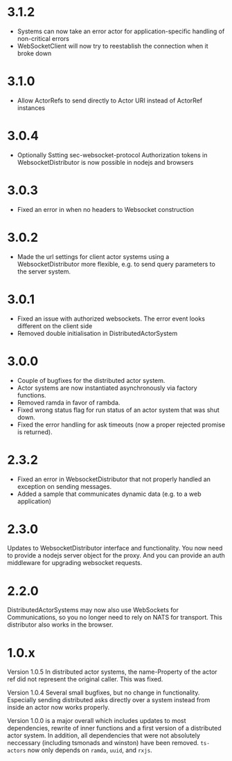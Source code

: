 # 3.1.2

-   Systems can now take an error actor for application-specific handling of non-critical errors
-   WebSocketClient will now try to reestablish the connection when it broke down

# 3.1.0

-   Allow ActorRefs to send directly to Actor URI instead of ActorRef instances

# 3.0.4

-   Optionally Sstting sec-websocket-protocol Authorization tokens in WebsocketDistributor is now possible in nodejs and browsers

# 3.0.3

-   Fixed an error in when no headers to Websocket construction

# 3.0.2

-   Made the url settings for client actor systems using a WebsocketDistributor more flexible, e.g. to send query parameters to the server system.

# 3.0.1

-   Fixed an issue with authorized websockets. The error event looks different on the client side
-   Removed double initialisation in DistributedActorSystem

# 3.0.0

-   Couple of bugfixes for the distributed actor system.
-   Actor systems are now instantiated asynchronously via factory functions.
-   Removed ramda in favor of rambda.
-   Fixed wrong status flag for run status of an actor system that was shut down.
-   Fixed the error handling for ask timeouts (now a proper rejected promise is returned).

# 2.3.2

-   Fixed an error in WebsocketDistributor that not properly handled an exception on sending messages.
-   Added a sample that communicates dynamic data (e.g. to a web application)

# 2.3.0

Updates to WebsocketDistributor interface and functionality. You now need to provide a nodejs server object for the proxy. And you can provide an auth middleware for upgrading websocket requests.

# 2.2.0

DistributedActorSystems may now also use WebSockets for Communications, so you no longer need to rely on NATS for transport. This distributor also works in the browser.

# 1.0.x

Version 1.0.5 In distributed actor systems, the name-Property of the actor ref did not represent the original caller. This was fixed.

Version 1.0.4 Several small bugfixes, but no change in functionality. Especially sending distributed asks directly over a system instead from inside an actor now works properly.

Version 1.0.0 is a major overall which includes updates to most dependencies, rewrite of inner functions and a first version of a distributed actor system. In addition, all dependencies that were not
absolutely neccessary (including tsmonads and winston) have been removed. `ts-actors` now only depends on `ramda`, `uuid`, and `rxjs`.
